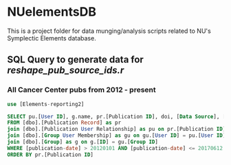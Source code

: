 # NUelementsDB

This is a project folder for data munging/analysis scripts related to NU's Symplectic Elements database.

## SQL Query to generate data for _reshape_pub_source_ids.r_

### All Cancer Center pubs from 2012 - present

```SQL
use [Elements-reporting2]

SELECT pu.[User ID], g.name, pr.[Publication ID], doi, [Data Source], [Data Source Proprietary ID]
FROM [dbo].[Publication Record] as pr
join [dbo].[Publication User Relationship] as pu on pr.[Publication ID] = pu.[Publication ID]
join [dbo].[Group User Membership] as gu on gu.[User ID] = pu.[User ID]
join [dbo].[Group] as g on g.[ID] = gu.[Group ID]
WHERE [publication-date] > 20120101 AND [publication-date] <= 20170612 AND g.name = 'RHLCCC1'
ORDER BY pr.[Publication ID]
```